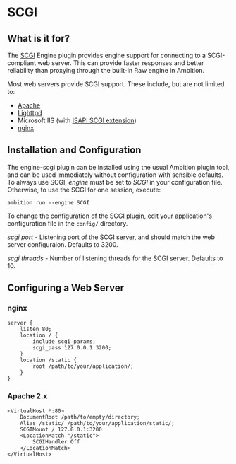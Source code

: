 # SCGI

## What is it for?

The <a href="http://en.wikipedia.org/wiki/Simple_Common_Gateway_Interface">SCGI</a> Engine plugin provides engine support for connecting to a SCGI-compliant web server. This can provide faster responses and better reliability than proxying through the built-in Raw engine in Ambition.

Most web servers provide SCGI support. These include, but are not limited to:
* <a href="http://httpd.apache.org/">Apache</a>
* <a href="http://www.lighttpd.net/">Lighttpd</a>
* Microsoft IIS (with <a href="http://woof.magicsplat.com/isapi_scgi/home">ISAPI SCGI extension</a>)
* <a href="http://nginx.org/">nginx</a>

## Installation and Configuration

The engine-scgi plugin can be installed using the usual Ambition plugin tool, and can be used immediately without configuration with sensible defaults. To always use SCGI, _engine_ must be set to _SCGI_ in your configuration file. Otherwise, to use the SCGI for one session, execute:

    ambition run --engine SCGI

To change the configuration of the SCGI plugin, edit your application's configuration file in the `config/` directory.

_scgi.port_ - Listening port of the SCGI server, and should match the web server configuraion. Defaults to 3200.

_scgi.threads_ - Number of listening threads for the SCGI server. Defaults to 10.

## Configuring a Web Server

### nginx

    server {
    	listen 80;
    	location / {
    		include scgi_params;
    		scgi_pass 127.0.0.1:3200;
    	}
    	location /static {
    		root /path/to/your/application/;
    	}
    }

### Apache 2.x

    <VirtualHost *:80>
    	DocumentRoot /path/to/empty/directory;
    	Alias /static/ /path/to/your/application/static/;
    	SCGIMount / 127.0.0.1:3200
    	<LocationMatch "/static">
    		SCGIHandler Off
    	</LocationMatch>
    </VirtualHost>
